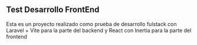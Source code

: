 ## Test Desarrollo FrontEnd

Esta es un proyecto realizado como prueba de desarrollo fulstack con Laravel + Vite para la parte del backend y React con Inertia para la parte del frontend

